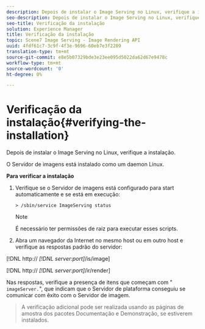 ```yaml
---
description: Depois de instalar o Image Serving no Linux, verifique a instalação.
seo-description: Depois de instalar o Image Serving no Linux, verifique a instalação.
seo-title: Verificação da instalação
solution: Experience Manager
title: Verificação da instalação
topic: Scene7 Image Serving - Image Rendering API
uuid: 4fdf61c7-3c9f-4f3e-9696-60eb7e3f2209
translation-type: tm+mt
source-git-commit: e8e5b07329bde3e23ee095d5022da62d67e9478c
workflow-type: tm+mt
source-wordcount: '0'
ht-degree: 0%

---
```



# Verificação da instalação{#verifying-the-installation}

Depois de instalar o Image Serving no Linux, verifique a instalação.

O Servidor de imagens está instalado como um daemon Linux.

**Para verificar a instalação**

1. Verifique se o Servidor de imagens está configurado para start automaticamente e se está em execução:

   `> /sbin/service ImageServing status`

   >[!NOTE]
   >
   >É necessário ter permissões de raiz para executar esses scripts.

1. Abra um navegador da Internet no mesmo host ou em outro host e verifique as respostas padrão do servidor:

[!DNL http:// *[!DNL server:port]*/is/image]

[!DNL http:// *[!DNL server:port]*/ir/render]

Nas respostas, verifique a presença de itens que começam com &quot; `imageServer.`&quot;, que indicam que o Servidor de plataforma conseguiu se comunicar com êxito com o Servidor de imagem.
>A verificação adicional pode ser realizada usando as páginas de amostra dos pacotes Documentação e Demonstração, se estiverem instalados.

